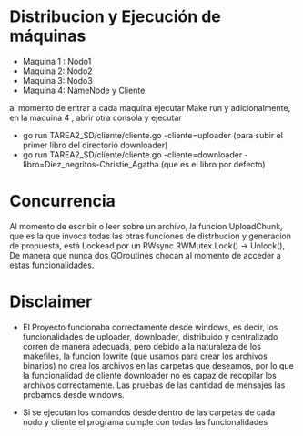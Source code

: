 # Distribucion  y Ejecución de máquinas
- Maquina 1 : Nodo1
- Maquina 2: Nodo2
- Maquina 3: Nodo3
- Maquina 4: NameNode  y Cliente

al momento de entrar a cada maquina ejecutar Make run y adicionalmente, en la maquina 4 , abrir otra consola y ejecutar
- go run TAREA2_SD/cliente/cliente.go -cliente=uploader  (para subir el primer libro del directorio downloader)
- go run TAREA2_SD/cliente/cliente.go -cliente=downloader -libro=Diez_negritos-Christie_Agatha (que es el libro por defecto)


# Concurrencia
 Al momento de escribir o leer sobre un archivo, la funcion UploadChunk, que es la que invoca todas las otras funciones de distrbucion y generacion de propuesta, está Lockead por un RWsync.RWMutex.Lock() -> Unlock(), De manera que nunca dos GOroutines chocan al momento de acceder a estas funcionalidades.

 # Disclaimer
 - El Proyecto funcionaba correctamente desde windows, es decir, los funcionalidades de uploader, downloader, distribuido y centralizado corren de manera adecuada, pero debido a la naturaleza de los makefiles, la funcion Iowrite (que usamos para crear los archivos binarios) no crea los archivos en las carpetas que deseamos, por lo que la funcionalidad de cliente downloader no es capaz de recopilar los archivos correctamente. Las pruebas de las cantidad de mensajes las probamos desde windows.

- Si se ejecutan los comandos desde dentro de las carpetas de cada nodo y cliente el programa cumple con todas las funcionalidades